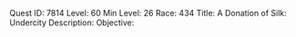 Quest ID: 7814
Level: 60
Min Level: 26
Race: 434
Title: A Donation of Silk: Undercity
Description: 
Objective: 
